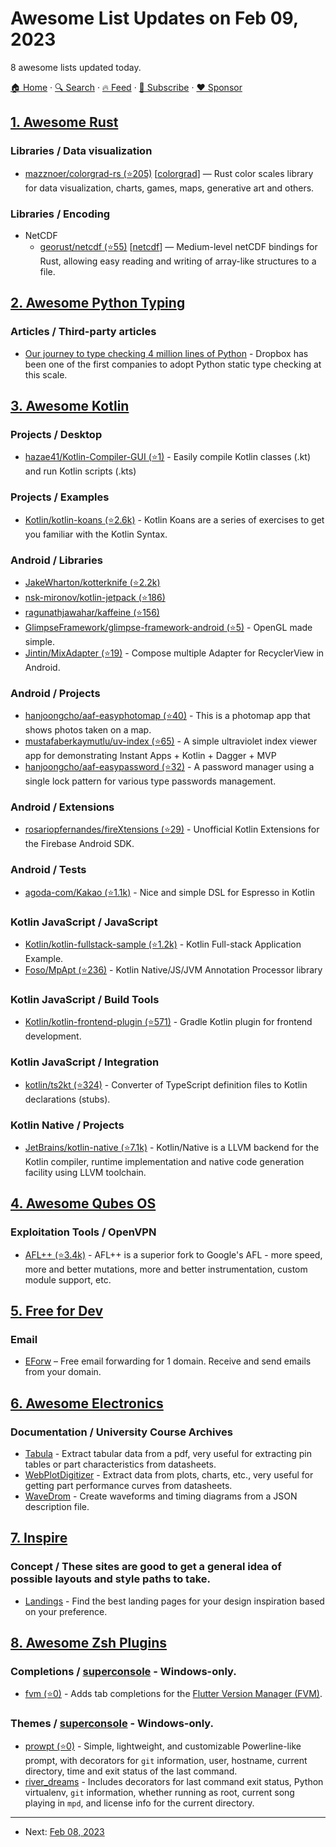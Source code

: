 # Awesome List Updates on Feb 09, 2023

8 awesome lists updated today.

[🏠 Home](/README.md) · [🔍 Search](https://www.trackawesomelist.com/search/) · [🔥 Feed](https://www.trackawesomelist.com/rss.xml) · [📮 Subscribe](https://trackawesomelist.us17.list-manage.com/subscribe?u=d2f0117aa829c83a63ec63c2f&id=36a103854c) · [❤️  Sponsor](https://github.com/sponsors/theowenyoung)



## [1. Awesome Rust](/content/rust-unofficial/awesome-rust/README.md)

### Libraries / Data visualization

*   [mazznoer/colorgrad-rs (⭐205)](https://github.com/mazznoer/colorgrad-rs) \[[colorgrad](https://crates.io/crates/colorgrad)] — Rust color scales library for data visualization, charts, games, maps, generative art and others.

### Libraries / Encoding

*   NetCDF
    *   [georust/netcdf (⭐55)](https://github.com/georust/netcdf) \[[netcdf](https://crates.io/crates/netcdf)] — Medium-level netCDF bindings for Rust, allowing easy reading and writing of array-like structures to a file.

## [2. Awesome Python Typing](/content/typeddjango/awesome-python-typing/README.md)

### Articles / Third-party articles

*   [Our journey to type checking 4 million lines of Python](https://dropbox.tech/application/our-journey-to-type-checking-4-million-lines-of-python) - Dropbox has been one of the first companies to adopt Python static type checking at this scale.

## [3. Awesome Kotlin](/content/KotlinBy/awesome-kotlin/README.md)

### Projects / Desktop

*   [hazae41/Kotlin-Compiler-GUI (⭐1)](https://github.com/hazae41/Kotlin-Compiler-GUI) - Easily compile Kotlin classes (.kt) and run Kotlin scripts (.kts)

### Projects / Examples

*   [Kotlin/kotlin-koans (⭐2.6k)](https://github.com/Kotlin/kotlin-koans) - Kotlin Koans are a series of exercises to get you familiar with the Kotlin Syntax.

### Android / Libraries

*   [JakeWharton/kotterknife (⭐2.2k)](https://github.com/JakeWharton/kotterknife)
*   [nsk-mironov/kotlin-jetpack (⭐186)](https://github.com/nsk-mironov/kotlin-jetpack)
*   [ragunathjawahar/kaffeine (⭐156)](https://github.com/ragunathjawahar/kaffeine)
*   [GlimpseFramework/glimpse-framework-android (⭐5)](https://github.com/GlimpseFramework/glimpse-framework-android) - OpenGL made simple.
*   [Jintin/MixAdapter (⭐19)](https://github.com/Jintin/MixAdapter) - Compose multiple Adapter for RecyclerView in Android.

### Android / Projects

*   [hanjoongcho/aaf-easyphotomap (⭐40)](https://github.com/hanjoongcho/aaf-easyphotomap) - This is a photomap app that shows photos taken on a map.
*   [mustafaberkaymutlu/uv-index (⭐65)](https://github.com/mustafaberkaymutlu/uv-index) - A simple ultraviolet index viewer app for demonstrating Instant Apps + Kotlin + Dagger + MVP
*   [hanjoongcho/aaf-easypassword (⭐32)](https://github.com/hanjoongcho/aaf-easypassword) - A password manager using a single lock pattern for various type passwords management.

### Android / Extensions

*   [rosariopfernandes/fireXtensions (⭐29)](https://github.com/rosariopfernandes/fireXtensions) - Unofficial Kotlin Extensions for the Firebase Android SDK.

### Android / Tests

*   [agoda-com/Kakao (⭐1.1k)](https://github.com/agoda-com/Kakao) - Nice and simple DSL for Espresso in Kotlin

### Kotlin JavaScript / JavaScript

*   [Kotlin/kotlin-fullstack-sample (⭐1.2k)](https://github.com/Kotlin/kotlin-fullstack-sample) - Kotlin Full-stack Application Example.
*   [Foso/MpApt (⭐236)](https://github.com/Foso/MpApt) - Kotlin Native/JS/JVM Annotation Processor library

### Kotlin JavaScript / Build Tools

*   [Kotlin/kotlin-frontend-plugin (⭐571)](https://github.com/Kotlin/kotlin-frontend-plugin) - Gradle Kotlin plugin for frontend development.

### Kotlin JavaScript / Integration

*   [kotlin/ts2kt (⭐324)](https://github.com/kotlin/ts2kt) - Converter of TypeScript definition files to Kotlin declarations (stubs).

### Kotlin Native / Projects

*   [JetBrains/kotlin-native (⭐7.1k)](https://github.com/JetBrains/kotlin-native) - Kotlin/Native is a LLVM backend for the Kotlin compiler, runtime implementation and native code generation facility using LLVM toolchain.

## [4. Awesome Qubes OS](/content/xn0px90/Awesome-Qubes-OS/README.md)

### Exploitation Tools / OpenVPN

*   [AFL++ (⭐3.4k)](https://github.com/AFLplusplus/AFLplusplus) - AFL++ is a superior fork to Google's AFL - more speed, more and better mutations, more and better instrumentation, custom module support, etc.

## [5. Free for Dev](/content/ripienaar/free-for-dev/README.md)

### Email

*   [EForw](https://www.eforw.com) – Free email forwarding for 1 domain. Receive and send emails from your domain.

## [6. Awesome Electronics](/content/kitspace/awesome-electronics/README.md)

### Documentation / University Course Archives

*   [Tabula](http://tabula.ondata.it/) - Extract tabular data from a pdf, very useful for extracting pin tables or part characteristics from datasheets.
*   [WebPlotDigitizer](https://automeris.io/WebPlotDigitizer/) - Extract data from plots, charts, etc., very useful for getting part performance curves from datasheets.
*   [WaveDrom](https://wavedrom.com/) - Create waveforms and timing diagrams from a JSON description file.

## [7. Inspire](/content/noahbuscher/inspire/README.md)

### Concept / These sites are good to get a general idea of possible layouts and style paths to take.

*   [Landings](https://landings.dev/) - Find the best landing pages for your design inspiration based on your preference.

## [8. Awesome Zsh Plugins](/content/unixorn/awesome-zsh-plugins/README.md)

### Completions / [superconsole](https://github.com/alexchmykhalo/superconsole)   \- Windows-only.

*   [fvm (⭐0)](https://github.com/olrtg/zsh-fvm) - Adds tab completions for the [Flutter Version Manager (FVM)](https://fvm.app/).

### Themes / [superconsole](https://github.com/alexchmykhalo/superconsole)   \- Windows-only.

*   [prowpt (⭐0)](https://github.com/alpaca-honke/prowpt) - Simple, lightweight, and customizable Powerline-like prompt, with decorators for `git` information, user, hostname, current directory, time and exit status of the last command.
*   [river\_dreams](https://github.com/f1redr4g0n/river_dreams) - Includes decorators for last command exit status, Python virtualenv, `git` information, whether running as root, current song playing in `mpd`, and license info for the current directory.

---

- Next: [Feb 08, 2023](/content/2023/02/08/README.md)